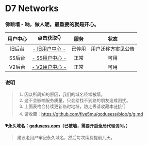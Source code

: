 # D7 Networks

### 佛跳墙 - 呐，做人呢，最重要的就是开心。

| 用户中心 | 点击获取👇 | 服务 | 状态 |
| :----: | :----: | :----: | :----: |
| 旧后台 | [- 旧用户中心 -](http://old.d7fly.xyz) | 已停用 | 用户迁移方案见公告 |
| SS后台 | [- SS用户中心 -](http://new.d7fly.xyz) | 正常 | 可用 |
| V2后台 | [- V2用户中心 -](http://v2.d7fly.xyz) | 正常 | 可用 |

### 说明

> 1. 因众所周知的原因，我们的域名经常被墙。
> 2. 这不会影响服务质量，只会给找不到路的朋友造成困扰。
> 3. 上面表格会持续更新临时地址，防走丢请收藏本链接👇
> 4. 请收藏：https://github.com/five5mu/godusess/blob/g/g.md

#### 💗永久域名：[godusess.com](http://godusess.com)（已被墙，需要开启全局代理访问。）

> 建议老用户牢记永久域名，然后每次续费提前几天。
